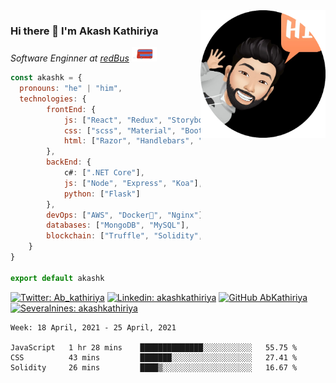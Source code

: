<img src="https://github.com/AbKathiriya/AbKathiriya/blob/master/akash.png" align='right' width="200"/>

### Hi there 👋 I'm Akash Kathiriya

<p>
  <em>Software Enginner at <a href="https://redbus.com">redBus</a> <img src="https://github.com/AbKathiriya/AbKathiriya/blob/master/Bus.gif" width="40" /></em>
</p>

```javascript
const akashk = {
  pronouns: "he" | "him",
  technologies: {
        frontEnd: {
            js: ["React", "Redux", "Storybook", "Styled-Components"],
            css: ["scss", "Material", "Bootstrap", "Semantic"],
            html: ["Razor", "Handlebars", "EJS", "HTML5"]
        },
        backEnd: {
            c#: [".NET Core"],
            js: ["Node", "Express", "Koa"],
            python: ["Flask"]
        },
        devOps: ["AWS", "Docker🐳", "Nginx"],
        databases: ["MongoDB", "MySQL"],
        blockchain: ["Truffle", "Solidity", "Web3JS", "ERC20", "ERC721"]
    }
}

export default akashk
```

[![Twitter: Ab_kathiriya](https://img.shields.io/twitter/follow/Ab_kathiriya?style=social)](https://twitter.com/Ab_kathiriya)
[![Linkedin: akashkathiriya](https://img.shields.io/badge/-akashkathiriya-blue?style=flat-square&logo=Linkedin&logoColor=white&link=https://www.linkedin.com/in/akashkathiriya/)](https://www.linkedin.com/in/akashkathiriya/)
[![GitHub AbKathiriya](https://img.shields.io/github/followers/AbKathiriya?label=follow&style=social)](https://github.com/AbKathiriya)
[![Severalnines: akashkathiriya](https://img.shields.io/badge/-akashkathiriya-orange?style=flat-square&logo=Blogger&logoColor=white&link=https://severalnines.com/database-blog/author/11323)](https://severalnines.com/database-blog/author/11323)

<!--START_SECTION:waka-->
```text
Week: 18 April, 2021 - 25 April, 2021

JavaScript   1 hr 28 mins    ██████████████░░░░░░░░░░░   55.75 % 
CSS          43 mins         ███████░░░░░░░░░░░░░░░░░░   27.41 % 
Solidity     26 mins         ████▒░░░░░░░░░░░░░░░░░░░░   16.67 % 
```
<!--END_SECTION:waka-->
